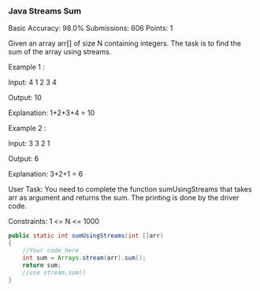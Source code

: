 ### Java Streams Sum
Basic Accuracy: 98.0% Submissions: 606 Points: 1

Given an array arr[] of size N containing integers. The task is to find the sum of the array using streams.

Example 1 :

Input:
4
1 2 3 4

Output:
10

Explanation:
1+2+3+4 = 10

Example 2 :

Input:
3
3 2 1

Output:
6

Explanation:
3+2+1 = 6

User Task:
You need to complete the function sumUsingStreams that takes arr as argument and returns the sum. The printing is done by the driver code.

Constraints:
1 <= N <= 1000
```java
public static int sumUsingStreams(int []arr)
{
    //Your code here
    int sum = Arrays.stream(arr).sum();
    return sum;
    //use stream.sum()
}

```
